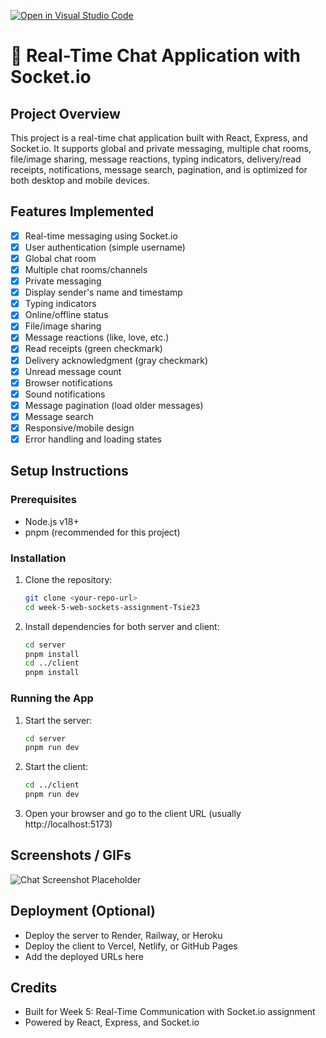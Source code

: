 [![Open in Visual Studio Code](https://classroom.github.com/assets/open-in-vscode-2e0aaae1b6195c2367325f4f02e2d04e9abb55f0b24a779b69b11b9e10269abc.svg)](https://classroom.github.com/online_ide?assignment_repo_id=19912169&assignment_repo_type=AssignmentRepo)
# 🔄 Real-Time Chat Application with Socket.io

## Project Overview
This project is a real-time chat application built with React, Express, and Socket.io. It supports global and private messaging, multiple chat rooms, file/image sharing, message reactions, typing indicators, delivery/read receipts, notifications, message search, pagination, and is optimized for both desktop and mobile devices.

## Features Implemented
- [x] Real-time messaging using Socket.io
- [x] User authentication (simple username)
- [x] Global chat room
- [x] Multiple chat rooms/channels
- [x] Private messaging
- [x] Display sender's name and timestamp
- [x] Typing indicators
- [x] Online/offline status
- [x] File/image sharing
- [x] Message reactions (like, love, etc.)
- [x] Read receipts (green checkmark)
- [x] Delivery acknowledgment (gray checkmark)
- [x] Unread message count
- [x] Browser notifications
- [x] Sound notifications
- [x] Message pagination (load older messages)
- [x] Message search
- [x] Responsive/mobile design
- [x] Error handling and loading states

## Setup Instructions

### Prerequisites
- Node.js v18+
- pnpm (recommended for this project)

### Installation
1. Clone the repository:
   ```sh
   git clone <your-repo-url>
   cd week-5-web-sockets-assignment-Tsie23
   ```
2. Install dependencies for both server and client:
   ```sh
   cd server
   pnpm install
   cd ../client
   pnpm install
   ```

### Running the App
1. Start the server:
   ```sh
   cd server
   pnpm run dev
   ```
2. Start the client:
   ```sh
   cd ../client
   pnpm run dev
   ```
3. Open your browser and go to the client URL (usually http://localhost:5173)

## Screenshots / GIFs
<!-- Add screenshots or GIFs of your application here -->
![Chat Screenshot Placeholder](https://via.placeholder.com/600x300?text=Chat+App+Screenshot)

## Deployment (Optional)
- Deploy the server to Render, Railway, or Heroku
- Deploy the client to Vercel, Netlify, or GitHub Pages
- Add the deployed URLs here

## Credits
- Built for Week 5: Real-Time Communication with Socket.io assignment
- Powered by React, Express, and Socket.io